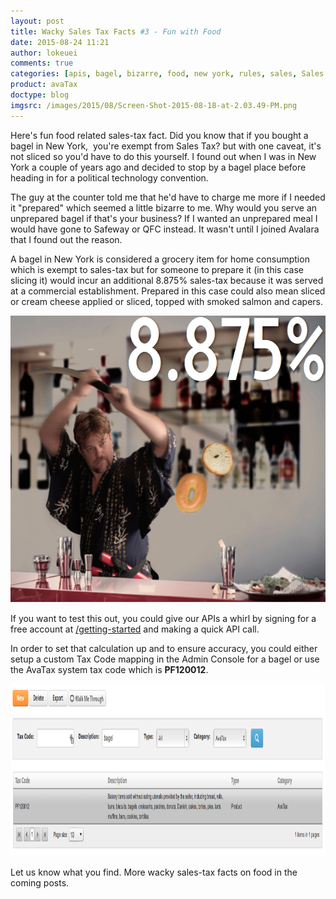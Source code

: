 ```yaml
---
layout: post
title: Wacky Sales Tax Facts #3 - Fun with Food
date: 2015-08-24 11:21
author: lokeuei
comments: true
categories: [apis, bagel, bizarre, food, new york, rules, sales, Sales Tax APIs, tax, weird]
product: avaTax
doctype: blog
imgsrc: /images/2015/08/Screen-Shot-2015-08-18-at-2.03.49-PM.png
---
```

Here's fun food related sales-tax fact. Did you know that if you bought a bagel in New York,  you're exempt from Sales Tax? but with one caveat, it's not sliced so you'd have to do this yourself. I found out when I was in New York a couple of years ago and decided to stop by a bagel place before heading in for a political technology convention.

The guy at the counter told me that he'd have to charge me more if I needed it "prepared" which seemed a little bizarre to me. Why would you serve an unprepared bagel if that's your business? If I wanted an unprepared meal I would have gone to Safeway or QFC instead. It wasn't until I joined Avalara that I found out the reason.

A bagel in New York is considered a grocery item for home consumption which is exempt to sales-tax but for someone to prepare it (in this case slicing it) would incur an additional 8.875% sales-tax because it was served at a commercial establishment. Prepared in this case could also mean sliced or cream cheese applied or sliced, topped with smoked salmon and capers.

<a href="/images/2015/08/Screen-Shot-2015-08-18-at-2.03.49-PM.png"><img src="/images/2015/08/Screen-Shot-2015-08-18-at-2.03.49-PM.png" width="608" height="459" /></a>

If you want to test this out, you could give our APIs a whirl by signing for a free account at <a href="/avatax/">/getting-started</a> and making a quick API call.

In order to set that calculation up and to ensure accuracy, you could either setup a custom Tax Code mapping in the Admin Console for a bagel or use the AvaTax system tax code which is <strong>PF120012</strong>.

<a href="/images/2015/08/Screen-Shot-2015-08-19-at-10.05.47-AM.png"><img src="/images/2015/08/Screen-Shot-2015-08-19-at-10.05.47-AM.png" width="1136" height="276" /></a>

Let us know what you find. More wacky sales-tax facts on food in the coming posts.
